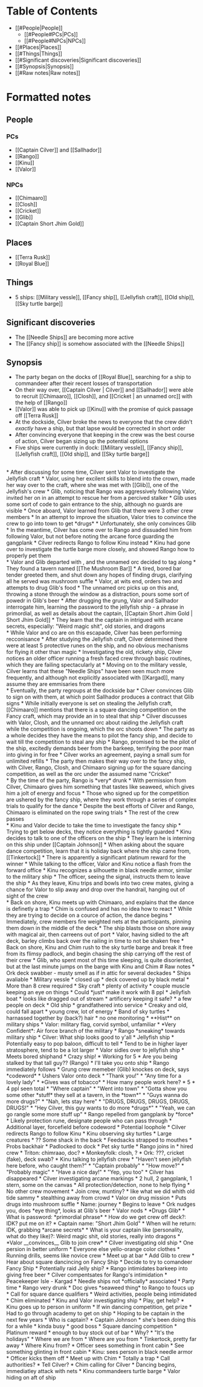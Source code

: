 # Table of Contents
- [[#People|People]]
	- [[#People#PCs|PCs]]
	- [[#People#NPCs|NPCs]]
- [[#Places|Places]]
- [[#Things|Things]]
- [[#Significant discoveries|Significant discoveries]]
- [[#Synopsis|Synopsis]]
- [[#Raw notes|Raw notes]]
# Formatted notes
## People
### PCs
* [[Captain Cilver]] and [[Sallhador]]
* [[Rango]]
* [[Kinu]]
* [[Valor]]
### NPCs
* [[Chimaaro]]
* [[Closh]]
* [[Cricket]]
* [[Glib]]
* [[Captain Short Jhim Gold]]
## Places
* [[Terra Rusk]]
* [[Royal Blue]]
## Things
* 5 ships: [[Military vessle]], [[Fancy ship]], [[Jellyfish craft]], [[Old ship]], [[Sky turtle barge]]
## Significant discoveries
* The [[Needle Ships]] are becoming more active
* The [[Fancy ship]] is somehow associated with the [[Needle Ships]]
## Synopsis
* The party began on the docks of [[Royal Blue]], searching for a ship to commandeer after their recent losses of transportation
* On their way over, [[Captain Cilver | Cilver]] and [[Sallhador]] were able to recruit [[Chimaaro]], [[Closh]], and [[Cricket | an unnamed orc]] with the help of [[Rango]]
* [[Valor]] was able to pick up [[Kinu]] with the promise of quick passage off [[Terra Rusk]]
* At the dockside, Cilver broke the news to everyone that the crew didn't *exactly* have a ship, but that lapse would be corrected in short order
* After convincing everyone that keeping in the crew was the best course of action, Cilver began sizing up the potential options
* Five ships were currently in dock: [[Military vessle]], [[Fancy ship]], [[Jellyfish craft]], [[Old ship]], and [[Sky turtle barge]]
<br>
* After discussing for some time, Cilver sent Valor to investigate the Jellyfish craft
* Valor, using her excilent skills to blend into the crown, made her way over to the craft, where she was met with [[Glib]], one of the Jellyfish's crew
* Glib, noticing that Rango was aggressively following Valor, invited her on in an attempt to rescue her from a percived stalker
* Glib uses some sort of code to gain entrance to the ship, although no guards are visible
* Once aboard, Valor learned from Glib that there were 3 other crew members
* In an attempt to improve the situation, Valor tries to convince the crew to go into town to get *drugs*
* Unfortunately, she only convinces Glib
<br>
* In the meantime, Cilver has come over to Rango and dissuaded him from following Valor, but not before noting the arcane force guarding the gangplank
* Cilver redirects Rango to follow Kinu instead
* Kinu had gone over to investigate the turtle barge more closely, and showed Rango how to properly pet them
<br>
* Valor and Glib departed with , and the unnamed orc decided to tag along
* They found a tavern named [[The Mushroom Bar]]
* A tired, bored bar tender greeted them, and shut down any hopes of finding drugs, clarifying all he served was mushroom suffle
* Valor, at wits end, orders two and attempts to drug Glib's food
* The unnamed orc picks up on this and, throwing a stone through the window as a distraction, pours some sort of powedr in Glib's beer
* After drugging the grung, Valor and Sallhador interrogate him, learning the password to the jellyfish ship - a phrase in primordial, as well as details about the captain, [[Captain Short Jhim Gold | Short Jhim Gold]]
* They learn that the captain in intrigued with arcane secrets, especially: "Weird magic shit", old stories, and dragons
<br>
* While Valor and co are on this escapade, Cilver has been performing recconisance
* After studying the Jellyfish craft, Cilver determined there were at least 5 protective runes on the ship, and no obvious mechanisms for flying it other than magic
* Investigating the old, rickety ship, Cilver notices an older officer running a fresh faced crew through basic routines, which they are failing spectacularly at
* Moving on to the military vessle, Cilver learns that these "Needle Ships" have been seen much more frequently, and although not explicitly associated with [[Kargad]], many assume they are emmisaries from there
<br>
* Eventually, the party regroups at the dockside bar
* Cilver convinces Glib to sign on with them, at which point Sallhador produces a contract that Glib signs
* While initially everyone is set on stealing the Jellyfish craft, [[Chimaaro]] mentions that there is a square dancing competition on the Fancy craft, which may provide an in to steal that ship
* Cilver discusses with Valor, Closh, and the unnamed orc about raiding the Jellyfish craft while the competition is ongoing, which the orc shoots down
* The party as a whole decides they have the means to pilot the fancy ship, and decide to wait till the competition to steal any ship
* Rango, promised to be the pilot of the ship, excitedly demands beer from the barkeep, terrifying the poor man into giving in for free
* Cilver works an agreement, paying a small sum for unlimited refills
* The party then makes their way over to the fancy ship, with Cilver, Rango, Closh, and Chimaaro signing up for the square dancing competition, as well as the orc under the assumed name "Cricket"
<br>
* By the time of the party, Rango is *very* drunk
* With permission from Cilver, Chimaaro gives him something that tastes like seaweed, which gives him a jolt of energy and focus
* Those who signed up for the competition are ushered by the fancy ship, where they work through a series of complex trials to qualify for the dance
* Despite the best efforts of Cilver and Rango, Chimaaro is eliminated on the rope swing trials
* The rest of the crew passes
<br>
* Kinu and Valor decide to take the time to investigate the fancy ship
* Trying to get below decks, they notice everything is tightly guarded
* Kinu decides to talk to one of the officers on the ship
* They learn he is interning on this ship under [[Captain Johnson]]
* When asking about the square dance competition, learn that it is holiday back where the ship came from, [[Tinkertock]]
* There is apparently a significant platinum reward for the winner
* While talking to the officer, Valor and Kinu notice a flash from the forward office
* Kinu recognizes a silhouette in black needle armor, similar to the military ship
* The officer, seeing the signal, instructs them to leave the ship
* As they leave, Kinu trips and bowls into two crew mates, giving a chance for Valor to slip away and drop over the handrail, hanging out of sight of the crew
<br>
* Back on shore, Kinu meets up with Chimaaro, and explains that the dance is definetly a trap
* Chim is confused and has no idea how to react
* While they are trying to decide on a cource of action, the dance begins
* Immediately, crew members fire weighted nets at the participants, pinning them down in the middle of the deck
* The ship blasts those on shore away with magical air, then carreens out of port
* Valor, having sidled to the aft deck, barley climbs back over the railing in time to not be shaken free
* Back on shore, Kinu and Chim rush to the sky turtle barge and break it free from its flimsy padlock, and begin chasing the ship carrying off the rest of their crew
* Glib, who spent most of this time sleeping, is quite disoriented, but at the last minute jumps on the barge with Kinu and Chim
# Raw notes
* Ork deck swabber - musty smell as if in attic for several deckades
* Ships avaliable
	* Military vessle
		* closed up
		* deck covered up by black metal
		* More than 8 crew required
	* Sky craft
		* plenty of activity
		* couple muscle keeping an eye on things
		* Could *just* make it work with 8 ppl
	* Jellyfish boat
		* looks like dragged out of stream
		* artificery keeping it safe?
		* a few people on deck
	* Old ship
		* grandfathered into service
		* Creaky and old, could fall apart
		* young crew, lot of energy
	* Band of sky turtles
		* harnassed together by (back?) hair
		* no one monitoring
* **Hist** on military ships
	* Valor: military flag, corvid symbol, unfamiliar
		* *Very Confident*: Air force branch of the military
* Rango *sneaking* towards military ship
* Cilver: What ship looks good to y'all
	* Jellyfish ship
		* Potentially easy to pop baloon, difficult to tell
		* Tend to be in higher layer stratosphere, tend to be a lot larger
* Valor sidles over to jellyfish ship
	* Meets bored shiphand
		* Crazy ship!
		* Working for 5
		* Are you being stalked by that tall guy?? (Rango)
		* I'll take you onto ship
* Rango immediately follows
* Grung crew memeber (Glib) knockes on deck, says *codeword*
* Ushers Valor onto deck
	* "Thank you!"
	* "Any time for a lovely lady"
	* *Gives was of tobacco*
	* How many people work here?
		* 5
	* 4 ppl seen total
	* "Where captain"
	* "Went into town"
	* "Gotta show you some other *stuff* they sell at a tavern, in the *town*"
	* "Guys wanna do more drugs?"
	* "Nah, lets stay here"
	* "DRUGS, DRUGS, DRUGS, DRUGS, DRUGS!"
	* "Hey Cilver, this guy wants to do more *drugs*"
	* "Yeah, we can go rangle some more stuff up"
* Rango repelled from gangplank by *force*
	* Likely protection rune, designate people who can pass through
	* Additional layer, forcefield before codeword
	* Potential loophole
* Cilver redirects Rango to follow Kinu
* Kinu observing sky turtles
	* Large creatures
	* ?? Some shack in the back
	* Feedsacks strapped to mouthes
	* Probs backhair
	* Padlocked to dock
	* Pet sky turtle
	* Rango joins in
* hired crew
	* Triton: chimraao, doc?
	* Monkeyfolk: closh, ?
	* Ork: ???, cricket (fake), deck swab?
* Kinu talking to jellyfish crew
	* "Haven't seen jellyfish here before, who caught them?"
	* "Captain probably"
	* "How move?"
	* "Probably magic"
	* "Have a nice day!"
	* "Yep, you too"
	* Cilver has disappeared
* Cilver investigating arcane markings
	* 2 hull, 2 gangplank, 1 stern, some on the canvas
	* All protection/detection, none to help flying
	* No other crew movement
	* Join crew, muntiny?
		* like what we did whith old tide sammy
	* stealthing away from crowd
* Valor on drug mission
	* Puts drugs into mushroom suffle
	* Name: journey
	* Begins to leave
	* Ork nudges you, does *eye thing*, looks at Glib's beer
	* Valor nods
	* *Drugs Glib*
		* What is password: *primordial phrase*
		* How do we get crew off deck?: IDK? put me on it?
		* Captain name: "Short Jhim Gold"
		* When will he return: IDK, grabbing *arcane secrets*
		* What is your captain like (personality, what do they like)?: Weird magic shit, old stories, really into dragons
		* *Valor __convinces__ Glib to join crew* 
* Cilver investigating old ship
	*  One persion in better uniform
	*  Everyone else yello-orange color clothes
	*  Running drills, seems like novice crew
*  Meet up at bar
	*  Add Glib to crew
	*  Hear about square dancincing on Fancy Ship
	*  Decide to try to comandeer Fancy Ship
		*  Potentially raid Jelly ship?
	*  Rango intimidates barkeep into giving free beer
		*  Cilver compentsates for Rango's intimidation
	*  Peacekeeper Isle - Kargad
		*  Needle ships not *officially* associated
*  Party time
	*  Rango very drunk
		*  Doc gives *seaweed thing* to Rango to foucs up
	*  Call for square dance qualifiers
		*  Weird activities, people being intimidated
		*  Chim eliminated
	*  Kinu and Valor investigating ship
		*  Play, get help?
		*  Kinu goes up to person in uniform
			*  If win dancing competition, get prize
			*  Had to go through academy to get on ship
				* Hoping to be captain in the next few years
			* Who is captain?
				* Captain Johnson
					* she's been doing this for a while
					* kinda busy
					* good boss
			* Square dancing competition
				* Platinum reward
					* enough to buy stock out of bar
				* Why?
					* "It's the holidays"
						* Where we are from
			* Where are you from
				* Tinkertock, pretty far away
			*  Where Kinu from?
			*  Officer sees something in front cabin
				*  See something glinting in front cabin
				*  Kinu: sees person in black needle armor
				*  Officer kicks them off
			*  Meet up with Chim
				*  Totally a trap
				*  Call authorities?
				*  Tell Cilver?
					*  Chim calling for Cilver
		*  Dancing begins, immediatley attack with nets
		*  Kinu commandeers turtle barge
		*  Valor hiding on aft of ship